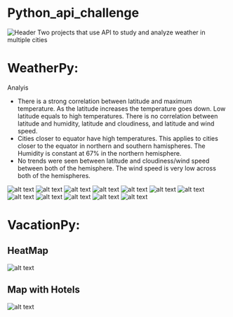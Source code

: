 # Python_api_challenge

![Header](https://github.com/yaf978/Python_api_challenge/blob/main/National_Weather_Service_radar_mosaic_loop.jpg)
Two projects that use API to study and analyze  weather in multiple cities 

# WeatherPy:

Analyis


* There is a strong correlation between latitude and maximum temperature. As the latitude increases the temperature goes down. Low latitude equals to high temperatures. There is no correlation between latitude and humidity, latitude and cloudiness, and latitude and wind speed.
* Cities closer to equator have high temperatures. This applies to cities closer to the equator in northern and southern hamispheres. The Humidity is constant at 67% in the northern hemisphere.
* No trends were seen between latitude and cloudiness/wind speed between both of the hemisphere. The wind speed is very low across both of the hemispheres.


![alt text](https://github.com/yaf978/Python_api_challenge/blob/main/WeatherPy/output_data/latitude_vs_humidity.png)
![alt text](https://github.com/yaf978/Python_api_challenge/blob/main/WeatherPy/output_data/latitude_vs_Cloudiness.png)
![alt text](https://github.com/yaf978/Python_api_challenge/blob/main/WeatherPy/output_data/latitude_vs_Max_Temperature.png)
![alt text](https://github.com/yaf978/Python_api_challenge/blob/main/WeatherPy/output_data/latitude_vs_Wind_Speed.png)
![alt text](https://github.com/yaf978/Python_api_challenge/blob/main/WeatherPy/output_data/N_Hemisphere_Humidity_vs_Lat_LR.png)
![alt text](https://github.com/yaf978/Python_api_challenge/blob/main/WeatherPy/output_data/s_Hemisphere_Humidity_vs_Lat_LR.png)
![alt text](https://github.com/yaf978/Python_api_challenge/blob/main/WeatherPy/output_data/N_Hemisphere_Max_Temp_vs_Lat_LR.png)
![alt text](https://github.com/yaf978/Python_api_challenge/blob/main/WeatherPy/output_data/S_Hemisphere_Max_Temp_vs_Lat_LR.png)
![alt text](https://github.com/yaf978/Python_api_challenge/blob/main/WeatherPy/output_data/N_Hemisphere_Cloudiness_vs_Lat_LR.png)
![alt text](https://github.com/yaf978/Python_api_challenge/blob/main/WeatherPy/output_data/S_Hemisphere_Cloudiness_vs_Lat_LR.png)
![alt text](https://github.com/yaf978/Python_api_challenge/blob/main/WeatherPy/output_data/S_Hemisphere_Wind%20Speed_vs_Lat_LR.png)
![alt text](https://github.com/yaf978/Python_api_challenge/blob/main/WeatherPy/output_data/N_Hemisphere_Wind%20Speed_vs_Lat_LR.png)

# VacationPy:


## HeatMap
![alt text](https://github.com/yaf978/Python_api_challenge/blob/main/VacationPy/Maps/Heat_map.png)

## Map with Hotels
![alt text](https://github.com/yaf978/Python_api_challenge/blob/main/VacationPy/Maps/map_with_hotel.png)

